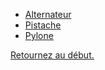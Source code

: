 

- [Alternateur](./Alternateur)
- [Pistache](./Alternateur)
- [Pylone](./Alternateur)

[Retournez au début.](https://github.com/DevinRte/Enigme/tree/main)
